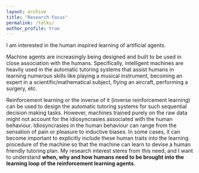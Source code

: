 ```yaml
---
layout: archive
title: "Research Focus"
permalink: /talks/
author_profile: true
---
```


I am interested in the human inspired learning of artificial agents. 

Machine agents are increasingly being designed and built to be used in close association with the humans. Specifically, intelligent machines are heavily used in the automatic tutoring systems that assist humans in learning numerous skills like playing a musical instrument, becoming an expert in a scientific/mathematical subject, flying an aircraft, performing a surgery, etc. 

Reinforcement learning or the inverse of it (inverse reinforcement learning) can be used to design the automatic tutoring systems for such sequential decision making tasks. However, machines trained purely on the raw data might not account for the idiosyncrasies associated with the human behaviour. Idiosyncrasies in the human behaviour can range from the sensation of pain or pleasure to inductive biases. In some cases, it can become important to explicitly include these human traits into the learning procedure of the machine so that the machine can learn to devise a human friendly tutoring plan. My research interest stems from this need, and I want to understand **when, why and how humans need to be brought into the learning loop of the reinforcement learning agents**.
